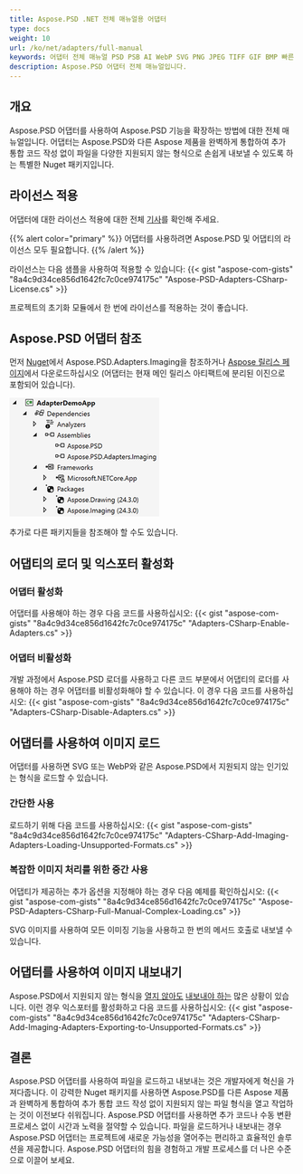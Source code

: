 ```yaml
---
title: Aspose.PSD .NET 전체 매뉴얼용 어댑터
type: docs
weight: 10
url: /ko/net/adapters/full-manual
keywords: 어댑터 전체 매뉴얼 PSD PSB AI WebP SVG PNG JPEG TIFF GIF BMP 빠른 시작 가이드
description: Aspose.PSD 어댑터 전체 매뉴얼입니다.
---
```


## 개요

Aspose.PSD 어댑터를 사용하여 Aspose.PSD 기능을 확장하는 방법에 대한 전체 매뉴얼입니다. 어댑터는 Aspose.PSD와 다른 Aspose 제품을 완벽하게 통합하여 추가 통합 코드 작성 없이 파일을 다양한 지원되지 않는 형식으로 손쉽게 내보낼 수 있도록 하는 특별한 Nuget 패키지입니다.

## 라이선스 적용

어댑터에 대한 라이선스 적용에 대한 전체 [기사](/psd/ko/net/adapters/license)를 확인해 주세요.

{{% alert color="primary" %}}
어댑터를 사용하려면 Aspose.PSD 및 어댑티의 라이선스 모두 필요합니다.
{{% /alert %}}

라이선스는 다음 샘플을 사용하여 적용할 수 있습니다:
{{< gist "aspose-com-gists" "8a4c9d34ce856d1642fc7c0ce974175c" "Aspose-PSD-Adapters-CSharp-License.cs" >}}

프로젝트의 초기화 모듈에서 한 번에 라이선스를 적용하는 것이 좋습니다.

## Aspose.PSD 어댑터 참조

먼저 [Nuget](https://www.nuget.org/aspose.psd.adapters.imaging)에서 Aspose.PSD.Adapters.Imaging을 참조하거나 [Aspose 릴리스 페이지](https://releases.aspose.com/psd/net/)에서 다운로드하십시오 (어댑터는 현재 메인 릴리스 아티팩트에 분리된 이진으로 포함되어 있습니다).

![필요한 참조](references.png)

추가로 다른 패키지들을 참조해야 할 수도 있습니다.


## 어댑티의 로더 및 익스포터 활성화

### 어댑터 활성화
어댑터를 사용해야 하는 경우 다음 코드를 사용하십시오:
{{< gist "aspose-com-gists" "8a4c9d34ce856d1642fc7c0ce974175c" "Adapters-CSharp-Enable-Adapters.cs" >}}


### 어댑터 비활성화
개발 과정에서 Aspose.PSD 로더를 사용하고 다른 코드 부분에서 어댑티의 로더를 사용해야 하는 경우 어댑터를 비활성화해야 할 수 있습니다. 이 경우 다음 코드를 사용하십시오:
{{< gist "aspose-com-gists" "8a4c9d34ce856d1642fc7c0ce974175c" "Adapters-CSharp-Disable-Adapters.cs" >}}


## 어댑터를 사용하여 이미지 로드

어댑터를 사용하면 SVG 또는 WebP와 같은 Aspose.PSD에서 지원되지 않는 인기있는 형식을 로드할 수 있습니다.

### 간단한 사용
로드하기 위해 다음 코드를 사용하십시오:
{{< gist "aspose-com-gists" "8a4c9d34ce856d1642fc7c0ce974175c" "Adapters-CSharp-Add-Imaging-Adapters-Loading-Unsupported-Formats.cs" >}}


### 복잡한 이미지 처리를 위한 중간 사용
어댑티가 제공하는 추가 옵션을 지정해야 하는 경우 다음 예제를 확인하십시오:
{{< gist "aspose-com-gists" "8a4c9d34ce856d1642fc7c0ce974175c" "Aspose-PSD-Adapters-CSharp-Full-Manual-Complex-Loading.cs" >}}


SVG 이미지를 사용하여 모든 이미징 기능을 사용하고 한 번의 메서드 호출로 내보낼 수 있습니다.

## 어댑터를 사용하여 이미지 내보내기

Aspose.PSD에서 지원되지 않는 형식을 [열지 않아도](/ko/net/adapters/load-unsupported-formats) [내보내야 하는](/ko/net/adapters/export-to-unsupported-formats) 많은 상황이 있습니다. 이런 경우 익스포터를 활성화하고 다음 코드를 사용하십시오:
{{< gist "aspose-com-gists" "8a4c9d34ce856d1642fc7c0ce974175c" "Adapters-CSharp-Add-Imaging-Adapters-Exporting-to-Unsupported-Formats.cs" >}}


## 결론

Aspose.PSD 어댑터를 사용하여 파일을 로드하고 내보내는 것은 개발자에게 혁신을 가져다줍니다. 이 강력한 Nuget 패키지를 사용하면 Aspose.PSD를 다른 Aspose 제품과 완벽하게 통합하여 추가 통합 코드 작성 없이 지원되지 않는 파일 형식을 열고 작업하는 것이 이전보다 쉬워집니다. Aspose.PSD 어댑터를 사용하면 추가 코드나 수동 변환 프로세스 없이 시간과 노력을 절약할 수 있습니다. 파일을 로드하거나 내보내는 경우 Aspose.PSD 어댑터는 프로젝트에 새로운 가능성을 열어주는 편리하고 효율적인 솔루션을 제공합니다. Aspose.PSD 어댑터의 힘을 경험하고 개발 프로세스를 더 나은 수준으로 이끌어 보세요.
